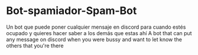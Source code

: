 # Bot-spamiador-Spam-Bot
Un bot que puede poner cualquier mensaje en discord para cuando estés ocupado y quieres hacer saber a los demás que estas ahí
A bot that can put any message on discord when you were bussy and want to let know the others that you're there

